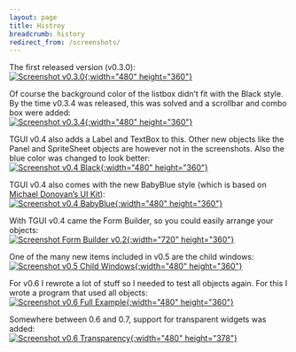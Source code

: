 ```yaml
---
layout: page
title: Histroy
breadcrumb: history
redirect_from: /screenshots/
---
```


The first released version (v0.3.0):  
[![Screenshot v0.3.0](/resources/Screenshot_v0.3.0.jpg){:width="480" height="360"}](/resources/Screenshot_v0.3.0.jpg)

Of course the background color of the listbox didn’t fit with the Black style.  
By the time v0.3.4 was released, this was solved and a scrollbar and combo box were added:  
[![Screenshot v0.3.4](/resources/Screenshot_v0.3.4.png){:width="480" height="360"}](/resources/Screenshot_v0.3.4.png)

TGUI v0.4 also adds a Label and TextBox to this. Other new objects like the Panel and SpriteSheet objects are however not in the screenshots. Also the blue color was changed to look better:  
[![Screenshot v0.4 Black](/resources/Screenshot_v0.4_Black.jpg){:width="480" height="360"}](/resources/Screenshot_v0.4_Black.jpg)

TGUI v0.4 also comes with the new BabyBlue style (which is based on [Michael Donovan’s UI Kit](https://dribbble.com/shots/635698-UI-Kit-Baby-Blue)):  
[![Screenshot v0.4 BabyBlue](/resources/Screenshot_v0.4_BabyBlue.jpg){:width="480" height="360"}](/resources/Screenshot_v0.4_BabyBlue.jpg)

With TGUI v0.4 came the Form Builder, so you could easily arrange your objects:  
[![Screenshot Form Builder v0.2](/resources/Screenshot_FormBuilder_v0.2.jpg){:width="720" height="360"}](/resources/Screenshot_FormBuilder_v0.2.jpg)

One of the many new items included in v0.5 are the child windows:  
[![Screenshot v0.5 Child Windows](/resources/Screenshot_v0.5_ChildWindows.jpg){:width="480" height="360"}](/resources/Screenshot_v0.5_ChildWindows.jpg)

For v0.6 I rewrote a lot of stuff so I needed to test all objects again. For this I wrote a program that used all objects:  
[![Screenshot v0.6 Full Example](/resources/TGUI-v0.6-Full-Example.jpg){:width="480" height="360"}](/resources/TGUI-v0.6-Full-Example.jpg)

Somewhere between 0.6 and 0.7, support for transparent widgets was added:  
[![Screenshot v0.6 Transparency](/resources/Screenshot_v0.6_Transparency.jpg){:width="480" height="378"}](/resources/Screenshot_v0.6_Transparency.jpg)
